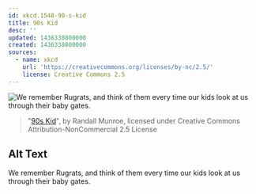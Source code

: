 ```yaml
---
id: xkcd.1548-90-s-kid
title: 90s Kid
desc: ''
updated: 1436338800000
created: 1436338800000
sources:
  - name: xkcd
    url: 'https://creativecommons.org/licenses/by-nc/2.5/'
    license: Creative Commons 2.5
---
```

![We remember Rugrats, and think of them every time our kids look at us through their baby gates.](https://imgs.xkcd.com/comics/90s_kid.png)
> "[90s Kid](https://xkcd.com/1548/)", by Randall Munroe, licensed under Creative Commons Attribution-NonCommercial 2.5 License

## Alt Text
We remember Rugrats, and think of them every time our kids look at us through their baby gates.
